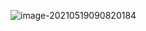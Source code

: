 ![image-20210519090820184](C:\Users\12723\AppData\Roaming\Typora\typora-user-images\image-20210519090820184.png)